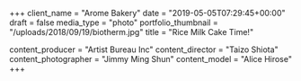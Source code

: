 +++
client_name = "Arome Bakery"
date = "2019-05-05T07:29:45+00:00"
draft = false
media_type = "photo"
portfolio_thumbnail = "/uploads/2018/09/19/biotherm.jpg"
title = "Rice Milk Cake Time!"

content_producer = "Artist Bureau Inc"
content_director = "Taizo Shiota"
content_photographer = "Jimmy Ming Shun"
content_model = "Alice Hirose"
+++
